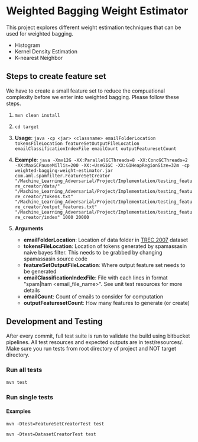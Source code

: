 # **Weighted Bagging Weight Estimator**

This project explores different weight estimation techniques that can be used for weighted bagging.

* Histogram
* Kernel Density Estimation 
* K-nearest Neighbor

## **Steps to create feature set**
We have to create a small feature set to reduce the compuational complexity before we enter into weighted bagging. Please follow these steps.

1. `mvn clean install`
2. `cd target`
3. **Usage**:
   `java -cp <jar> <classname> emailFolderLocation tokensFileLocation featureSetOutputFileLocation emailClassificationIndexFile emailCount outputFeaturesetCount`
4. **Example**:
   `java -Xmx12G -XX:ParallelGCThreads=8 -XX:ConcGCThreads=2 -XX:MaxGCPauseMillis=200 -XX:+UseG1GC -XX:G1HeapRegionSize=32m -cp weighted-bagging-weight-estimator.jar com.aml.spamfilter.FeatureSetCreator "/Machine_Learning_Adversarial/Project/Implementation/testing_feature_creator/data/" "/Machine_Learning_Adversarial/Project/Implementation/testing_feature_creator/tokens.txt" "/Machine_Learning_Adversarial/Project/Implementation/testing_feature_creator/output_features.txt" "/Machine_Learning_Adversarial/Project/Implementation/testing_feature_creator/index" 1000 20000`   
5. **Arguments**   

    * **emailFolderLocation**: Location of data folder in [TREC 2007](http://plg.uwaterloo.ca/~gvcormac/treccorpus07/) dataset
    * **tokensFileLocation**: Location of tokens generated by spamassasin naive bayes filter. This needs to be grabbed by changing spamassasin source code
    * **featureSetOutputFileLocation**: Where output feature set needs to be generated
    * **emailClassificationIndexFile**: File with each lines in format "spam|ham <email_file_name>". See unit test resources for more details
    * **emailCount**: Count of emails to consider for computation
    * **outputFeaturesetCount**: How many features to generate (or create)
   
## **Development and Testing**
After every commit, full test suite is run to validate the build using bitbucket pipelines.
All test resources and expected outputs are in test/resources/.
Make sure you run tests from root directory of project and NOT target directory.

### **Run all tests**
`mvn test`

### **Run single tests**

#### **Examples**
`mvn -Dtest=FeatureSetCreatorTest test`

`mvn -Dtest=DatasetCreatorTest test`